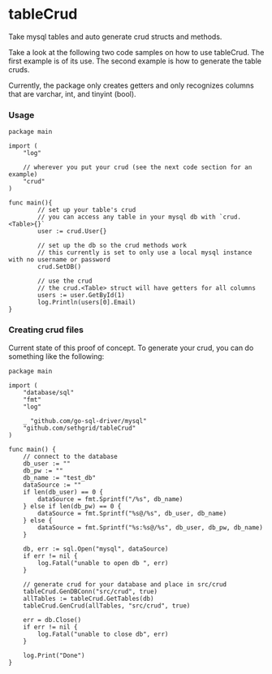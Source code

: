 tableCrud
=========

Take mysql tables and auto generate crud structs and methods.

Take a look at the following two code samples on how to use tableCrud. The first example is of its use. The second example is how to generate the table cruds. 

Currently, the package only creates getters and only recognizes columns that are varchar, int, and tinyint (bool). 

### Usage

```
package main

import (
    "log"
    
    // wherever you put your crud (see the next code section for an example)
    "crud"
)

func main(){
        // set up your table's crud
        // you can access any table in your mysql db with `crud.<Table>{}`
		user := crud.User{}
		
		// set up the db so the crud methods work
		// this currently is set to only use a local mysql instance with no username or password
		crud.SetDB()
		
		// use the crud
		// the crud.<Table> struct will have getters for all columns
		users := user.GetById(1)
		log.Println(users[0].Email)
}
```

### Creating crud files

Current state of this proof of concept. To generate your crud, you can do something like the following:

```
package main

import (
	"database/sql"
	"fmt"
	"log"

	_ "github.com/go-sql-driver/mysql"
	"github.com/sethgrid/tableCrud"
)

func main() {
    // connect to the database
    db_user := ""
	db_pw := ""
	db_name := "test_db"
	dataSource := ""
	if len(db_user) == 0 {
		dataSource = fmt.Sprintf("/%s", db_name)
	} else if len(db_pw) == 0 {
		dataSource = fmt.Sprintf("%s@/%s", db_user, db_name)
	} else {
		dataSource = fmt.Sprintf("%s:%s@/%s", db_user, db_pw, db_name)
	}

	db, err := sql.Open("mysql", dataSource)
	if err != nil {
		log.Fatal("unable to open db ", err)
	}
	
	// generate crud for your database and place in src/crud
	tableCrud.GenDBConn("src/crud", true)
	allTables := tableCrud.GetTables(db)
	tableCrud.GenCrud(allTables, "src/crud", true)

	err = db.Close()
	if err != nil {
		log.Fatal("unable to close db", err)
	}

	log.Print("Done")
}

```
